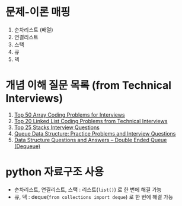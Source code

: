 # 문제-이론 매핑

1. 순차리스트 (배열)
2. 연결리스트
3. 스택
4. 큐
5. 덱

# 개념 이해 질문 목록 (from Technical Interviews)

1. [Top 50 Array Coding Problems for Interviews](https://www.geeksforgeeks.org/top-50-array-coding-problems-for-interviews/)
2. [Top 20 Linked List Coding Problems from Technical Interviews](https://medium.com/javarevisited/top-20-linked-list-coding-problems-from-technical-interviews-90b64d2df093)
3. [Top 25 Stacks Interview Questions](https://www.fullstack.cafe/interview-questions/stacks)
4. [Queue Data Structure: Practice Problems and Interview Questions](https://medium.com/techie-delight/queue-data-structure-practice-problems-and-interview-questions-f459bf0578db)
5. [Data Structure Questions and Answers – Double Ended Queue (Dequeue)](https://www.sanfoundry.com/data-structure-questions-answers-double-ended-queue/)

# python 자료구조 사용 
- 순차리스트, 연결리스트, 스택 : 리스트(```list()```) 로 한 번에 해결 가능
- 큐, 덱 : deque(```from collections import deque```) 로 한 번에 해결 가능